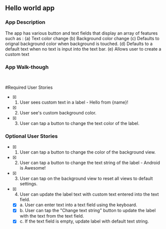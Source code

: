 ## Hello world app

### App Description
 The app has various button and text fields that display an array of features such as :
(a) Text color change
(b) Background color change 
(c) Defaults to orignal background color when background is touched.
(d) Defaults to a default text when no text is input into the text bar.
(e) Allows user to create a custom text 


### App Walk-though
<imTg src="https://i.imgur.com/dQTWFiL.gif" width=200><br>



#Required User Stories
- [x] 1. User sees custom text in a label - Hello from {name}!
- [x] 2. User see's custom background color.
- [x] 3. User can tap a button to change the text color of the label.

### Optional User Stories
- [x] 1. User can tap a button to change the color of the background view.  
- [x] 2. User can tap a button to change the text string of the label - Android is Awesome!  
- [x] 3. User can tap on the background view to reset all views to default settings.  
- [x] 4. User can update the label text with custom text entered into the text field.  
   - [x] a. User can enter text into a text field using the keyboard.  
   - [x] b. User can tap the "Change text string" button to update the label with the text from the text field.  
   - [x] c. If the text field is empty, update label with default text string.  
